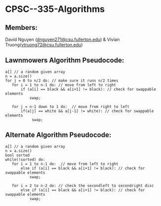 # CPSC--335-Algorithms

## Members:
 David Nguyen (dnguyen271@csu.fullerton.edu) & Vivian Truong(vtruong72@csu.fullerton.edu)

## Lawnmowers Algorithm Pseudocode:
    
    a[] // a random given array
    n = a.size()
    for j = 0 to n/2 do: // make sure it runs n/2 times
       for i = 1 to n-1 do: // move from left to right
           if (a[i] == black && a[i+1] != black): // check for swappable elements
               swap;
            
       for j = n-1 down to 1 do:  // move from right to left
           if(a[j] == white && a[j-1] != white): // check for swappable elements
                swap;

## Alternate Algorithm Pseudocode:

    a[] // a random given array
    n = a.size()
    bool sorted
    while(!sorted) do:
       for i = 1 to n-1 do:  // move from left to right
           else if (a[i] == black && a[i+1] != black): // check for swappable elements
               swap;
        
       for i = 2 to n-2 do: // check the secondleft to secondright disc
           else if (a[i] == black && a[i+1] != black): // check for swappable elements
               swap;
